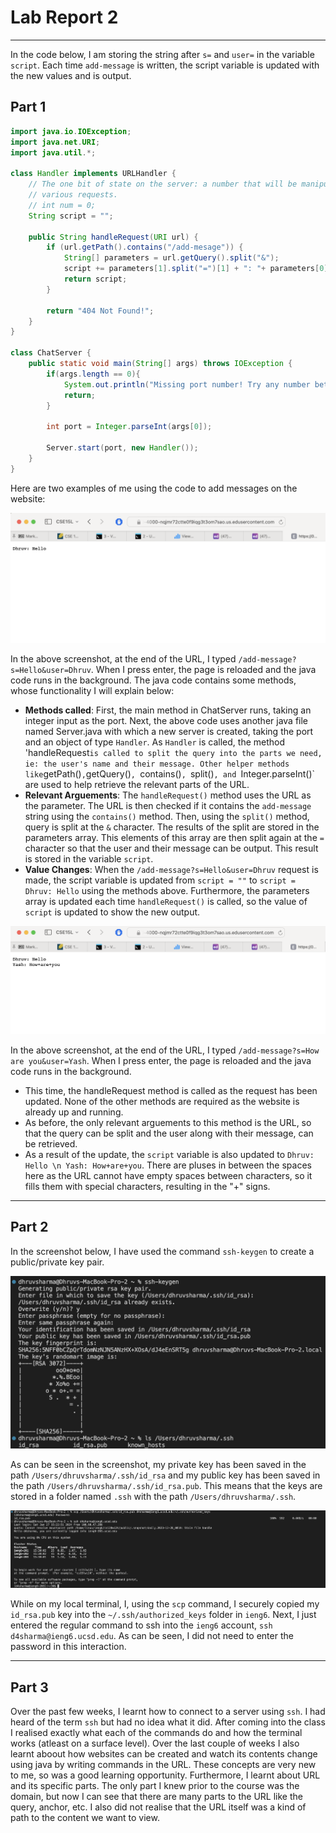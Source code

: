 # Lab Report 2
***
In the code below, I am storing the string after `s=` and `user=` in the variable `script`. Each time `add-message` is written, the script variable is updated with the new values and is output. 
## Part 1
```java
import java.io.IOException;
import java.net.URI;
import java.util.*;

class Handler implements URLHandler {
    // The one bit of state on the server: a number that will be manipulated by
    // various requests.
    // int num = 0;
    String script = "";

    public String handleRequest(URI url) {
        if (url.getPath().contains("/add-mesage")) {
            String[] parameters = url.getQuery().split("&");
            script += parameters[1].split("=")[1] + ": "+ parameters[0].split("=")[1] + '\n';
            return script;
        }
    
        return "404 Not Found!";
    }
}

class ChatServer {
    public static void main(String[] args) throws IOException {
        if(args.length == 0){
            System.out.println("Missing port number! Try any number between 1024 to 49151");
            return;
        }

        int port = Integer.parseInt(args[0]);

        Server.start(port, new Handler());
    }
}
```

Here are two examples of me using the code to add messages on the website:

![Image](SS3.png)

In the above screenshot, at the end of the URL, I typed `/add-message?s=Hello&user=Dhruv`. When I press enter, the page is reloaded and the java code runs in the background. The java code contains some methods, whose functionality I will explain below: 

* **Methods called**: First, the main method in ChatServer runs, taking an integer input as the port. Next, the above code uses another java file named Server.java with which a new server is created, taking the port and an object of type `Handler`. As `Handler` is called, the method 'handleRequest` is called to split the query into the parts we need, ie: the user's name and their message. Other helper methods like `getPath()`,`getQuery()`, `contains()`, `split()`, and `Integer.parseInt()` are used to help retrieve the relevant parts of the URL.
* **Relevant Arguements**: The `handleRequest()` method uses the URL as the parameter. The URL is then checked if it contains the `add-message` string using the `contains()`
 method. Then, using the `split()` method, query is split at the `&` character. The results of the split are stored in the parameters array. This elements of this array are then split again at the `=` character so that the user and their message can be output. This result is stored in the variable `script`.
* **Value Changes**: When the `/add-message?s=Hello&user=Dhruv` request is made, the script variable is updated from `script = ""` to `script = Dhruv: Hello` using the methods above. Furthermore, the parameters array is updated each time `handleRequest()` is called, so the value of `script` is updated to show the new output.

![Image](SS4.png)

In the above screenshot, at the end of the URL, I typed  `/add-message?s=How are you&user=Yash`. When I press enter, the page is reloaded and the java code runs in the background. 

* This time, the handleRequest method is called as the request has been updated. None of the other methods are required as the website is already up and running.
* As before, the only relevant arguements to this method is the URL, so that the query can be split and the user along with their message, can be retrieved.
* As a result of the update, the `script` variable is also updated to `Dhruv: Hello \n Yash: How+are+you`. There are pluses in between the spaces here as the URL cannot have empty spaces between characters, so it fills them with special characters, resulting in the "+" signs.

***
## Part 2
In the screenshot below, I have used the command `ssh-keygen` to create a public/private key pair. 

![Image](SS1.png)

As can be seen in the screenshot, my private key has been saved in the path `/Users/dhruvsharma/.ssh/id_rsa` and my public key has been saved in the path `/Users/dhruvsharma/.ssh/id_rsa.pub`. This means that the keys are stored in a folder named `.ssh` with the path `/Users/dhruvsharma/.ssh`.

![Image](SS2.png)

While on my local terminal, I, using the `scp` command, I securely copied my `id_rsa.pub` key into the `~/.ssh/authorized_keys` folder in `ieng6`. Next, I just entered the regular command to ssh into the `ieng6` account, `ssh d4sharma@ieng6.ucsd.edu`. As can be seen, I did not need to enter the password in this interaction. 
***
## Part 3
Over the past few weeks, I learnt how to connect to a server using `ssh`. I had heard of the term `ssh` but had no idea what it did. After coming into the class I realised exactly what each of the commands do and how the terminal works (atleast on a surface level). Over the last couple of weeks I also learnt aboout how websites can be created and watch its contents change using java by writing commands in the URL. These concepts are very new to me, so was a good learning opportunity. Furthermore, I learnt about URL and its specific parts. The only part I knew prior to the course was the domain, but now I can see that there are many parts to the URL like the query, anchor, etc. I also did not realise that the URL itself was a kind of path to the content we want to view.
